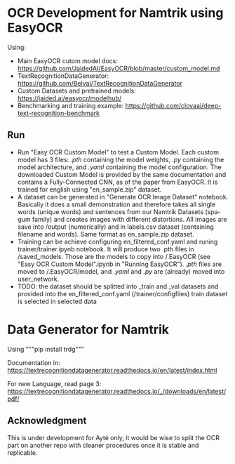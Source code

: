 # OCR Development for Namtrik using EasyOCR
Using:
* Main EasyOCR cutom model docs: https://github.com/JaidedAI/EasyOCR/blob/master/custom_model.md
* TextRecognitionDataGenerator: https://github.com/Belval/TextRecognitionDataGenerator
* Custom Datasets and pretrained models: https://jaided.ai/easyocr/modelhub/
* Benchmarking and training example: https://github.com/clovaai/deep-text-recognition-benchmark

## Run

* Run "Easy OCR Custom Model" to test a Custom Model. Each custom model has 3 files: _.pth_ containing the model weights, _.py_ containing the model architecture, and _.yaml_ containing the model configuration. The downloaded Custom Model is provided by the same documentation and contains a Fully-Connected CNN, as of the paper from EasyOCR. It is trained for english using "en_sample.zip" dataset. 
* A dataset can be generated in "Generate OCR Image Dataset" notebook. Basically it does a small demonstration and therefore takes all single words (unique words) and sentences from our Namtrik Datasets (spa-gum family) and creates images with different distortions. All images are save into /output (numerically) and in labels.csv dataset (containing filename and words). Same format as en_sample.zip dataset. 
* Training can be achieve configuring en_filtered_conf.yaml and runing trainer/trainer.ipynb notebook. It will produce two .pth files in /saved_models. Those are the models to copy into /.EasyOCR (see "Easy OCR Custom Model".ipynb in "Running EasyOCR"). _.pth_ files are moved to /.EasyOCR/model, and _.yaml_ and _.py_ are (already) moved into user_network. 
* TODO: the dataset should be splitted into _train and _val datasets and provided into the en_filtered_conf.yaml (/trainer/configfiles) train dataset is selected in selected data
  
# Data Generator for Namtrik
Using """pip install trdg"""

Documentation in: https://textrecognitiondatagenerator.readthedocs.io/en/latest/index.html

For new Language, read page 3: https://textrecognitiondatagenerator.readthedocs.io/_/downloads/en/latest/pdf/

## Acknowledgment

This is under development for Ayté only, it would be wise to split the OCR part on another repo with cleaner procedures once it is stable and replicable.